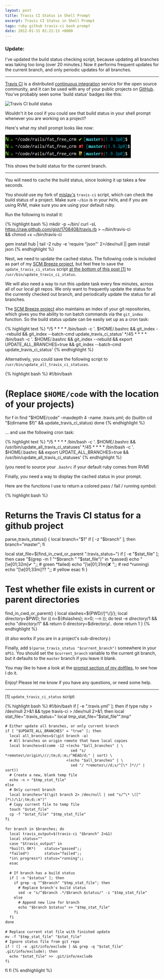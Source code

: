 ```yaml
---
layout: post
title: Travis CI Status in Shell Prompt
excerpt: Travis CI Status in Shell Prompt
tags: ruby github travis-ci bash prompt
date: 2012-01-31 01:21:13 +0800
---
```


### Update:

I've updated the build status checking script, because updating all branches was taking too long (over 20 minutes.)
Now it performs frequent updates for the current branch, and only periodic updates for all branches.

----------------

[Travis CI](http://travis-ci.org/) is a distributed [continuous integration](http://en.wikipedia.org/wiki/Continuous_integration) service for the open source community, and it can be used with any of your public projects on [GitHub](https://github.com/). You've probably seen some 'build status' badges like this:

<img src="https://secure.travis-ci.org/travis-ci/travis-ci.png" alt="Travis CI build status">

Wouldn't it be cool if you could see that build status in your shell prompt whenever you are working on a project?

Here's what my shell prompt looks like now:

<img src="/images/posts/2012/01/travis_ci_prompt.png" alt="Travis CI status in prompt" />

This shows the build status for the current branch.

----------------

You will need to cache the build status, since looking it up takes a few seconds.

You should use my fork of [mislav's](https://github.com/mislav) `travis-ci` script, which can check the build status of a project. Make sure `~/bin` is in your `PATH`, and if you are using RVM, make sure you are using your default ruby.

Run the following to install it:

{% highlight bash %}
mkdir -p ~/bin/
curl -sL https://raw.github.com/gist/1708408/travis.rb > ~/bin/travis-ci \
  && chmod +x ~/bin/travis-ci

gem install hub | tail -2
ruby -e 'require "json"' 2>/dev/null || gem install json
{% endhighlight %}


Next, we need to update the cached status.
The following code is included as part of my [SCM Breeze project](http://madebynathan.com/2011/10/18/git-shortcuts-like-youve-never-seen-before/), but feel free to save the `update_travis_ci_status` script <a href="#update_travis_ci_status">at the bottom of this post [1]</a> to `/usr/bin/update_travis_ci_status`.

We will also need a way to run this update task every few minutes, across all of our local git repos.
We only want to frequently update the status for the currently checked out branch, and periodically update the status for all branches.

The [SCM Breeze project](http://madebynathan.com/2011/10/18/git-shortcuts-like-youve-never-seen-before/) also maintains an index of your git repositories, which gives you the ability to run batch commands via the `git_index` function.
So the build status update can be easily set up as a cron task:

{% highlight text %}
*/5 * * * * /bin/bash -c '. $HOME/.bashrc && git_index --rebuild && git_index --batch-cmd update_travis_ci_status'
*/45 * * * * /bin/bash -c '. $HOME/.bashrc && git_index --rebuild && export UPDATE_ALL_BRANCHES=true && git_index --batch-cmd update_travis_ci_status'
{% endhighlight %}

Alternatively, you could save the following script to `/usr/bin/update_all_travis_ci_statuses`.

{% highlight bash %}
#!/bin/bash
# (Replace `$HOME/code` with the location of your projects)
for f in find "$HOME/code" -maxdepth 4 -name .travis.yml; do
  (builtin cd "$(dirname $f)" && update_travis_ci_status)
done
{% endhighlight %}

... and use the following cron task:

{% highlight text %}
*/5 * * * * /bin/bash -c '. $HOME/.bashrc && /usr/bin/update_all_travis_ci_statuses'
*/45 * * * * /bin/bash -c '. $HOME/.bashrc && export UPDATE_ALL_BRANCHES=true && /usr/bin/update_all_travis_ci_statuses'
{% endhighlight %}

(you need to source your `.bashrc` if your default ruby comes from RVM)


Finally, you need a way to display the cached status in your prompt.

Here are the functions I use to return a colored pass / fail / running symbol:

{% highlight bash %}
# Returns the Travis CI status for a github project
parse_travis_status() {
  local branch="$1"
  if [ -z "$branch" ]; then branch="master"; fi

  local stat_file=$(find_in_cwd_or_parent ".travis_status~")
  if [ -e "$stat_file" ]; then
    case "$(grep -m 1 "^$branch " "$stat_file")" in
    *passed)  echo "\[\e[01;32m\]✔ ";; # green
    *failed)  echo "\[\e[01;31m\]✘ ";; # red
    *running) echo "\[\e[01;33m\]⁇ ";; # yellow
    esac
  fi
}

# Test whether file exists in current or parent directories
find_in_cwd_or_parent() {
  local slashes=${PWD//[^\/]/}; local directory=$PWD;
  for (( n=${#slashes}; n>0; --n )); do
    test -e $directory/$1 && echo "$directory/$1" && return 0
    directory=$directory/..
  done
  return 1
}
{% endhighlight %}

(it also works if you are in a project's sub-directory.)

Finally, add `$(parse_travis_status "$current_branch")` somewhere in your `$PS1`. You should set the `$current_branch` variable to the current git branch, but it defaults to the `master` branch if you leave it blank.

You may like to have a look at the [prompt section of my dotfiles](https://github.com/ndbroadbent/dotfiles/blob/master/bashrc/prompt.sh), to see how I do it.


Enjoy! Please let me know if you have any questions, or need some help.


----------------

<a name="update_travis_ci_status">[1]</a> `update_travis_ci_status` script:

{% highlight bash %}
#!/bin/bash
if [ -e ".travis.yml" ]; then
  if type ruby > /dev/null 2>&1 && type travis-ci > /dev/null 2>&1; then
    local stat_file=".travis_status~"
    local tmp_stat_file="$stat_file"".tmp"

    # Either update all branches, or only current branch
    if [ "$UPDATE_ALL_BRANCHES" = "true" ]; then
      local all_branches=$(\git branch -a)
      # All branches on origin remote that have local copies
      local branches=$(comm -12 <(echo "$all_branches" | \
                                  sed "s/ *remotes\/origin\///;tm;d;:m;/^HEAD/d;" | sort) \
                                <(echo "$all_branches" | \
                                  sed "/ *remotes\//d;s/^[\* ]*//" | sort))
      # Create a new, blank temp file
      echo -n > "$tmp_stat_file"
    else
      # Only current branch
      local branches="$(\git branch 2> /dev/null | sed "s/^\* \([^ ]*\)/\1/;tm;d;:m")"
      # Copy current file to temp file
      touch "$stat_file"
      cp -f "$stat_file" "$tmp_stat_file"
    fi

    for branch in $branches; do
      local travis_output=$(travis-ci "$branch" 2>&1)
      local status=""
      case "$travis_output" in
      *built\ OK*)    status="passed";;
      *failed*)       status="failed";;
      *in\ progress*) status="running";;
      esac

      # If branch has a build status
      if [ -n "$status" ]; then
        if grep -q "^$branch" "$tmp_stat_file"; then
          # Replace branch's build status
          sed -e "s/^$branch .*/$branch $status/" -i "$tmp_stat_file"
        else
          # Append new line for branch
          echo "$branch $status" >> "$tmp_stat_file"
        fi
      fi
    done

    # Replace current stat file with finished update
    mv -f "$tmp_stat_file" "$stat_file"
    # Ignore status file from git repo
    if ! ([ -e .git/info/exclude ] && grep -q "$stat_file" .git/info/exclude); then
      echo "$stat_file" >> .git/info/exclude
    fi
  fi
fi
{% endhighlight %}
